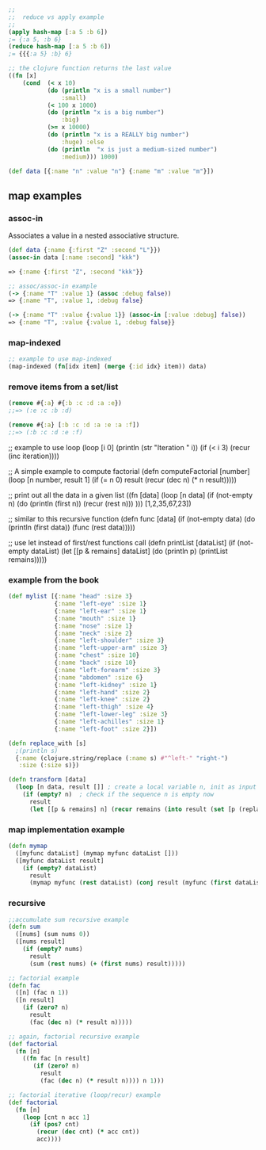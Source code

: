 
```clj
;;
;;  reduce vs apply example
;;
(apply hash-map [:a 5 :b 6])
;= {:a 5, :b 6}
(reduce hash-map [:a 5 :b 6])
;= {{{:a 5} :b} 6}

;; the clojure function returns the last value
((fn [x] 
    (cond  (< x 10)
           (do (println "x is a small number")
               :small)
           (< 100 x 1000)
           (do (println "x is a big number")
               :big)
           (>= x 10000)
           (do (println "x is a REALLY big number")
               :huge) :else
           (do (println  "x is just a medium-sized number")
               :medium))) 1000)

(def data [{:name "n" :value "n"} {:name "m" :value "m"}])


```

## map examples
### assoc-in
Associates a value in a nested associative structure.
```clj
(def data {:name {:first "Z" :second "L"}})
(assoc-in data [:name :second] "kkk")

=> {:name {:first "Z", :second "kkk"}}

;; assoc/assoc-in example
(-> {:name "T" :value 1} (assoc :debug false))
=> {:name "T", :value 1, :debug false}

(-> {:name "T" :value {:value 1}} (assoc-in [:value :debug] false))
=> {:name "T", :value {:value 1, :debug false}}
```
### map-indexed
```clj
;; example to use map-indexed
(map-indexed (fn[idx item] (merge {:id idx} item)) data)
```
### remove items from a set/list
```clj
(remove #{:a} #{:b :c :d :a :e})
;;=> (:e :c :b :d)

(remove #{:a} [:b :c :d :a :e :a :f])
;;=> (:b :c :d :e :f)
```

;; example to use loop
(loop [i 0]
  (println (str "Iteration " i))
  (if (< i 3)
    (recur (inc iteration))))

;; A simple example to compute factorial
(defn computeFactorial
  [number]
  (loop [n number, result 1]
    (if (= n 0) 
      result
      (recur (dec n) (* n result)))))

;; print out all the data in a given list
((fn [data]
   (loop [n data]
     (if (not-empty n)
       (do
         (println (first n))
         (recur (rest n)))
       ))) [1,2,35,67,23])

;; similar to this recursive function
(defn func [data]
  (if (not-empty data)
    (do
      (println (first data))
      (func (rest data)))))

;; use let instead of first/rest functions call
(defn printList [dataList]
  (if (not-empty dataList)
      (let [[p & remains] dataList]
        (do
          (println p)
          (printList remains)))))


### example from the book
```clj
(def mylist [{:name "head" :size 3}
             {:name "left-eye" :size 1}
             {:name "left-ear" :size 1}
             {:name "mouth" :size 1}
             {:name "nose" :size 1}
             {:name "neck" :size 2}
             {:name "left-shoulder" :size 3}
             {:name "left-upper-arm" :size 3}
             {:name "chest" :size 10}
             {:name "back" :size 10}
             {:name "left-forearm" :size 3}
             {:name "abdomen" :size 6}
             {:name "left-kidney" :size 1}
             {:name "left-hand" :size 2}
             {:name "left-knee" :size 2}
             {:name "left-thigh" :size 4}
             {:name "left-lower-leg" :size 3}
             {:name "left-achilles" :size 1}
             {:name "left-foot" :size 2}])

(defn replace_with [s]
  ;(println s)
  {:name (clojure.string/replace (:name s) #"^left-" "right-")
   :size (:size s)})

(defn transform [data]
  (loop [n data, result []] ; create a local variable n, init as input data
    (if (empty? n)  ; check if the sequence n is empty now
      result
      (let [[p & remains] n] (recur remains (into result (set [p (replace_with p)])))))))
```


### map implementation example
```clj
(defn mymap
  ([myfunc dataList] (mymap myfunc dataList []))
  ([myfunc dataList result]
    (if (empty? dataList)
      result
      (mymap myfunc (rest dataList) (conj result (myfunc (first dataList)))))))
```

### recursive
```clj
;;accumulate sum recursive example
(defn sum
  ([nums] (sum nums 0))
  ([nums result]
    (if (empty? nums)
      result
      (sum (rest nums) (+ (first nums) result)))))

;; factorial example
(defn fac
  ([n] (fac n 1))
  ([n result]
    (if (zero? n)
      result
      (fac (dec n) (* result n)))))

;; again, factorial recursive example
(def factorial
  (fn [n]
    ((fn fac [n result]
       (if (zero? n)
         result
         (fac (dec n) (* result n)))) n 1)))

;; factorial iterative (loop/recur) example
(def factorial
  (fn [n]
    (loop [cnt n acc 1]
      (if (pos? cnt)
        (recur (dec cnt) (* acc cnt))
        acc))))
```
